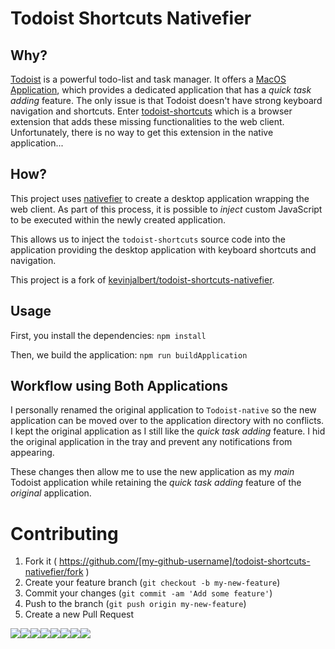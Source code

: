 # Todoist Shortcuts Nativefier

## Why?

[Todoist](https://todoist.com) is a powerful todo-list and task manager. It offers a [MacOS Application](https://itunes.apple.com/ca/app/todoist-organize-your-life/id585829637), which provides a dedicated application that has a _quick task adding_ feature. The only issue is that Todoist doesn't have strong keyboard navigation and shortcuts. Enter [todoist-shortcuts](https://github.com/mgsloan/todoist-shortcuts) which is a browser extension that adds these missing functionalities to the web client. Unfortunately, there is no way to get this extension in the native application...

## How?

This project uses [nativefier](https://github.com/jiahaog/nativefier) to create a desktop application wrapping the web client. As part of this process, it is possible to _inject_ custom JavaScript to be executed within the newly created application.

This allows us to inject the `todoist-shortcuts` source code into the application providing the desktop application with keyboard shortcuts and navigation.

This project is a fork of [kevinjalbert/todoist-shortcuts-nativefier](https://github.com/kevinjalbert/todoist-shortcuts-nativefier).

## Usage

First, you install the dependencies:
`npm install`

Then, we build the application:
`npm run buildApplication`

## Workflow using Both Applications

I personally renamed the original application to `Todoist-native` so the new application can be moved over to the application directory with no conflicts. I kept the original application as I still like the _quick task adding_ feature. I hid the original application in the tray and prevent any notifications from appearing.

These changes then allow me to use the new application as my _main_ Todoist application while retaining the _quick task adding_ feature of the _original_ application.

# Contributing

1. Fork it ( https://github.com/[my-github-username]/todoist-shortcuts-nativefier/fork )
2. Create your feature branch (`git checkout -b my-new-feature`)
3. Commit your changes (`git commit -am 'Add some feature'`)
4. Push to the branch (`git push origin my-new-feature`)
5. Create a new Pull Request

[![](https://sourcerer.io/fame/kevinjalbert/kevinjalbert/todoist-shortcuts-nativefier/images/0)](https://sourcerer.io/fame/kevinjalbert/kevinjalbert/todoist-shortcuts-nativefier/links/0)[![](https://sourcerer.io/fame/kevinjalbert/kevinjalbert/todoist-shortcuts-nativefier/images/1)](https://sourcerer.io/fame/kevinjalbert/kevinjalbert/todoist-shortcuts-nativefier/links/1)[![](https://sourcerer.io/fame/kevinjalbert/kevinjalbert/todoist-shortcuts-nativefier/images/2)](https://sourcerer.io/fame/kevinjalbert/kevinjalbert/todoist-shortcuts-nativefier/links/2)[![](https://sourcerer.io/fame/kevinjalbert/kevinjalbert/todoist-shortcuts-nativefier/images/3)](https://sourcerer.io/fame/kevinjalbert/kevinjalbert/todoist-shortcuts-nativefier/links/3)[![](https://sourcerer.io/fame/kevinjalbert/kevinjalbert/todoist-shortcuts-nativefier/images/4)](https://sourcerer.io/fame/kevinjalbert/kevinjalbert/todoist-shortcuts-nativefier/links/4)[![](https://sourcerer.io/fame/kevinjalbert/kevinjalbert/todoist-shortcuts-nativefier/images/5)](https://sourcerer.io/fame/kevinjalbert/kevinjalbert/todoist-shortcuts-nativefier/links/5)[![](https://sourcerer.io/fame/kevinjalbert/kevinjalbert/todoist-shortcuts-nativefier/images/6)](https://sourcerer.io/fame/kevinjalbert/kevinjalbert/todoist-shortcuts-nativefier/links/6)[![](https://sourcerer.io/fame/kevinjalbert/kevinjalbert/todoist-shortcuts-nativefier/images/7)](https://sourcerer.io/fame/kevinjalbert/kevinjalbert/todoist-shortcuts-nativefier/links/7)
